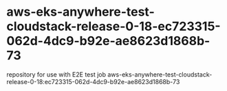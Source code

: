 # aws-eks-anywhere-test-cloudstack-release-0-18-ec723315-062d-4dc9-b92e-ae8623d1868b-73
repository for use with E2E test job aws-eks-anywhere-test-cloudstack-release-0-18:ec723315-062d-4dc9-b92e-ae8623d1868b-73

